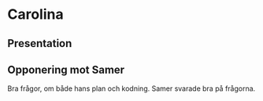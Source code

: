 # Carolina

## Presentation

## Opponering mot Samer

Bra frågor, om både hans plan och kodning. Samer svarade bra på frågorna.
